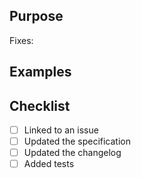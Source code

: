 ## Purpose

Fixes:

## Examples

## Checklist
- [ ] Linked to an issue
- [ ] Updated the specification
- [ ] Updated the changelog
- [ ] Added tests
